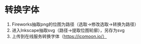 # 转换字体

1. Fireworks抽取png的位图为路径（选取->修改选取->转换为路径）
2. 进入Inkscape抽取svg（路径->提取位图轮廓），另存为svg
3. 上传到在线服务转换字体（https://icomoon.io/）